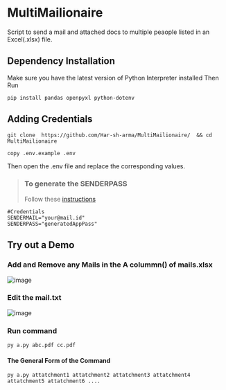 # MultiMailionaire
Script to send a mail and attached docs to multiple peaople listed in an Excel(.xlsx) file.

## Dependency Installation
Make sure you have the latest version of Python Interpreter installed
Then Run
```console
pip install pandas openpyxl python-dotenv 
```

## Adding Credentials
```console
git clone  https://github.com/Har-sh-arma/MultiMailionaire/  && cd MultiMailionaire
```
```console
copy .env.example .env
```
Then open the .env file and replace the corresponding values.

>### To generate the SENDERPASS
>Follow these [instructions](https://owlhowto.com/how-to-generate-an-app-password-on-gmail-for-smtp-on-linux/ "Get APP Password")
```env
#Credentials
SENDERMAIL="your@mail.id"
SENDERPASS="generatedAppPass"
```


## Try out a Demo

### Add and Remove any Mails in the A colummn() of mails.xlsx
![image](https://github.com/Har-sh-arma/MultiMailionaire/assets/90756795/0e50cb0f-c3d9-416b-b509-17ad33b33732)

### Edit the mail.txt
![image](https://github.com/Har-sh-arma/MultiMailionaire/assets/90756795/239fb92d-e3fd-494c-8a10-abcacda8866e)

### Run command

```console
py a.py abc.pdf cc.pdf
```

#### The General Form of the Command
```console
py a.py attatchment1 attatchment2 attatchment3 attatchment4 attatchment5 attatchment6 ....
